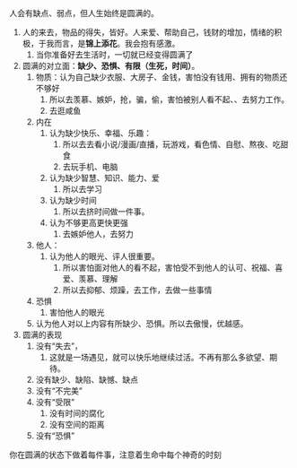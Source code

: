 人会有缺点、弱点，但人生始终是圆满的。
1. 人的来去，物品的得失，皆好。人来爱、帮助自己，钱财的增加，情绪的积极，于我而言，是**锦上添花**。我会抱有感激。
	1. 当你准备好去生活时，一切就已经变得圆满了
2. 圆满的对立面：**缺少、恐惧、有限（生死，时间）**。
	1. 物质：认为自己缺少衣服、大房子、金钱，害怕没有钱用、拥有的物质还不够好
		1. 所以去羡慕、嫉妒，抢，骗，偷，害怕被别人看不起、、去努力工作。
		2. 去逛咸鱼
	2. 内在
		1. 认为缺少快乐、幸福、乐趣：
			1. 所以去去看小说/漫画/直播，玩游戏，看色情、自慰、熬夜、吃甜食
			2. 去玩手机、电脑
		2. 认为缺少智慧、知识、能力、爱
			1. 所以去学习
		3. 认为缺少时间
			1. 所以去挤时间做一件事。
		4. 认为不够更高更快更强
			1. 去嫉妒他人，去努力
	3. 他人：
		1. 认为他人的眼光、评人很重要。
			1. 所以害怕面对他人的看不起，害怕受不到他人的认可、祝福、喜爱、羡慕、理解
			2. 所以去抑郁、烦躁，去工作，去做一些事情
	4. 恐惧
		1. 害怕他人的眼光
	5. 认为他人对以上内容有所缺少、恐惧。所以去傲慢，优越感。
3. 圆满的表现
	1. 没有“失去”，
		1. 这就是一场遇见，就可以快乐地继续过活。不再有那么多欲望、期待。
	2. 没有缺少、缺陷、缺憾、缺点
	3. 没有“不完美”
	4. 没有“受限”
		1. 没有时间的腐化
		2. 没有空间的距离
	5. 没有“恐惧”

你在圆满的状态下做着每件事，注意着生命中每个神奇的时刻
